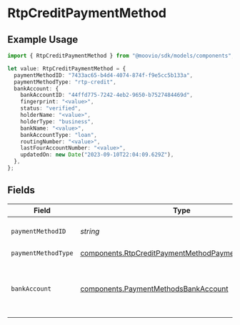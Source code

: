 # RtpCreditPaymentMethod

## Example Usage

```typescript
import { RtpCreditPaymentMethod } from "@moovio/sdk/models/components";

let value: RtpCreditPaymentMethod = {
  paymentMethodID: "7433ac65-b4d4-4074-874f-f9e5cc5b133a",
  paymentMethodType: "rtp-credit",
  bankAccount: {
    bankAccountID: "44ffd775-7242-4eb2-9650-b7527484469d",
    fingerprint: "<value>",
    status: "verified",
    holderName: "<value>",
    holderType: "business",
    bankName: "<value>",
    bankAccountType: "loan",
    routingNumber: "<value>",
    lastFourAccountNumber: "<value>",
    updatedOn: new Date("2023-09-10T22:04:09.629Z"),
  },
};
```

## Fields

| Field                                                                                                                    | Type                                                                                                                     | Required                                                                                                                 | Description                                                                                                              |
| ------------------------------------------------------------------------------------------------------------------------ | ------------------------------------------------------------------------------------------------------------------------ | ------------------------------------------------------------------------------------------------------------------------ | ------------------------------------------------------------------------------------------------------------------------ |
| `paymentMethodID`                                                                                                        | *string*                                                                                                                 | :heavy_check_mark:                                                                                                       | ID of the payment method.                                                                                                |
| `paymentMethodType`                                                                                                      | [components.RtpCreditPaymentMethodPaymentMethodType](../../models/components/rtpcreditpaymentmethodpaymentmethodtype.md) | :heavy_check_mark:                                                                                                       | N/A                                                                                                                      |
| `bankAccount`                                                                                                            | [components.PaymentMethodsBankAccount](../../models/components/paymentmethodsbankaccount.md)                             | :heavy_check_mark:                                                                                                       | A bank account as contained within a payment method.                                                                     |